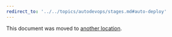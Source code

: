 ```yaml
---
redirect_to: '../../topics/autodevops/stages.md#auto-deploy'
---
```


This document was moved to [another location](../../topics/autodevops/stages.md#auto-deploy).
